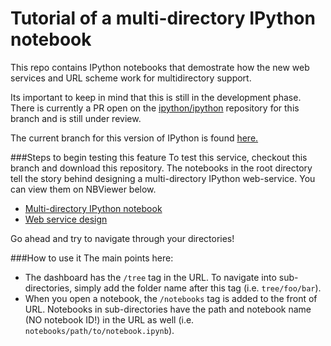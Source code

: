 # Tutorial of a multi-directory IPython notebook

This repo contains IPython notebooks that demostrate how the new web services and URL scheme work for multidirectory support.

Its important to keep in mind that this is still in the development phase. There is currently a PR open on the [ipython/ipython](https://github.com/ipython/ipython) repository for this branch and is still under review.

The current branch for this version of IPython is found [here.](https://github.com/Zsailer/ipython/tree/multidir)

###Steps to begin testing this feature
To test this service, checkout this branch and download this repository. The notebooks in the root directory tell the story behind designing a multi-directory IPython web-service. You can view them on NBViewer below.

* [Multi-directory IPython notebook](http://nbviewer.ipython.org/urls/raw.github.com/Zsailer/multidir_ipynb_tutorial/master/Multi-directory%2520IPython%2520notebook.ipynb)
* [Web service design](http://nbviewer.ipython.org/urls/raw.github.com/Zsailer/multidir_ipynb_tutorial/master/Web%2520service%2520design.ipynb)

Go ahead and try to navigate through your directories! 

###How to use it
The main points here:

* The dashboard has the ```/tree``` tag in the URL. To navigate into sub-directories, simply add the folder name after this tag (i.e. ```tree/foo/bar```).
* When you open a notebook, the ```/notebooks``` tag is added to the front of URL. Notebooks in sub-directories have the path and notebook name (NO notebook ID!) in the URL as well (i.e. ```notebooks/path/to/notebook.ipynb```).